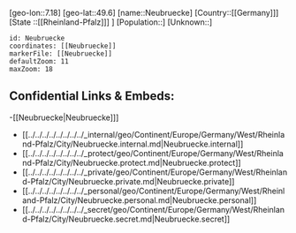 ﻿---
location: [49.6,7.18]
mapzoom: [7,12] 
mapmarker: city 
type: City
tags:
- geo/City


SpocWebEntityId: 32799
isDeleted: false
confidential: public

---
[geo-lon::7.18]
[geo-lat::49.6]
[name::Neubruecke]
[Country::[[Germany]]]
[State ::[[Rheinland-Pfalz]]] ]
[Population::]
[Unknown::]


```leaflet
id: Neubruecke
coordinates: [[Neubruecke]]
markerFile: [[Neubruecke]]
defaultZoom: 11 
maxZoom: 18
```


## Confidential Links & Embeds: 
-[[Neubruecke|Neubruecke]]] 
- [[../../../../../../../../_internal/geo/Continent/Europe/Germany/West/Rheinland-Pfalz/City/Neubruecke.internal.md|Neubruecke.internal]] 
- [[../../../../../../../../_protect/geo/Continent/Europe/Germany/West/Rheinland-Pfalz/City/Neubruecke.protect.md|Neubruecke.protect]] 
- [[../../../../../../../../_private/geo/Continent/Europe/Germany/West/Rheinland-Pfalz/City/Neubruecke.private.md|Neubruecke.private]] 
- [[../../../../../../../../_personal/geo/Continent/Europe/Germany/West/Rheinland-Pfalz/City/Neubruecke.personal.md|Neubruecke.personal]] 
- [[../../../../../../../../_secret/geo/Continent/Europe/Germany/West/Rheinland-Pfalz/City/Neubruecke.secret.md|Neubruecke.secret]] 
